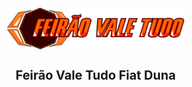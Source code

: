 <p align="center">
  <img src="./.github/icon.svg" width="400" alt="Feirão Vale Tudo Fiat Duna">
</p>
<h1 align="center">Feirão Vale Tudo Fiat Duna</h1>
